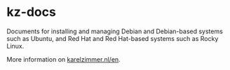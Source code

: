<!--
###############################################################################
# SPDX-FileComment: Readme for repository kz-docs
#
# SPDX-FileCopyrightText: Karel Zimmer <info@karelzimmer.nl>
# SPDX-License-Identifier: CC0-1.0
###############################################################################
-->

# kz-docs

Documents for installing and managing Debian and Debian-based systems such as
Ubuntu, and Red Hat and Red Hat-based systems such as Rocky Linux.

More information on [karelzimmer.nl/en](https://karelzimmer.nl/en).
